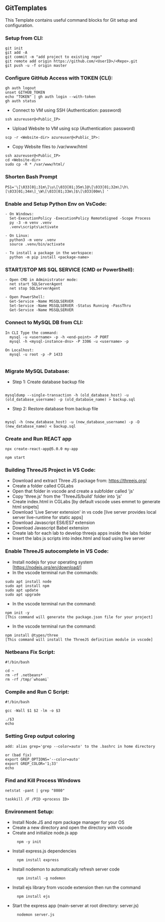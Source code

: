 ## GitTemplates

This Template contains useful command blocks for Git setup and configuration.
  
### <Repo> Setup from CLI:

```
git init
git add -A
git commit -m "add project to existing repo"
git remote add origin https://github.com/<UserID>/<Repo>.git
git push -u -f origin master
```
### Configure GitHub Access with TOKEN (CLI):

```
gh auth logout
unset GITHUB_TOKEN
echo "TOKEN" | gh auth login --with-token
gh auth status
```

* Connect to VM using SSH (Authentication: password)
```
ssh azureuser@<Public_IP>
```

* Upload Website to VM using scp (Authentication: password)
```
scp -r <Website-dir> azureuser@<Public_IP>:
```

* Copy Website files to /var/www/html
```
ssh azureuser@<Public_IP>
cd <Website-dir>
sudo cp -R * /var/www/html/
```

### Shorten Bash Prompt
```
PS1='\[\033[01;31m\]\u\[\033[01;35m\]@\[\033[01;32m\]\h\[\033[01;34m\]_\W\[\033[01;33m\]$\[\033[00m\] '
```

### Enable and Setup Python Env on VsCode:

```
- On Windows:
  Set-ExecutionPolicy -ExecutionPolicy RemoteSigned -Scope Process 
  py -3 -m venv .venv    
  .venv\scripts\activate

- On Linux:
  python3 -m venv .venv    
  source .venv/bin/activate

- To install a package in the workspace:
  python -m pip install <package-name>
```

### START/STOP MS SQL SERVICE (CMD or PowerShell):

```
- Open CMD in Administrator mode:
  net start SQLServerAgent
  net stop SQLServerAgent    

- Open PowerShell:
  Get-Service -Name MSSQLSERVER
  Set-Service -Name MSSQLSERVER -Status Running -PassThru
  Get-Service -Name MSSQLSERVER

```
  
### Connect to MySQL DB from CLI:

```
In CLI Type the command:
  mysql -u <username> -p -h <end-point> -P PORT
  mysql -h <mysql-instance-dns> -P 3306 -u <username> -p

On Localhost:
  mysql -u root -p -P 1433
  
```

### Migrate MySQL Database:

* Step 1: Create database backup file
```

mysqldump --single-transaction -h (old_database_host) -u (old_database_username) -p (old_database_name) > backup.sql

```
* Step 2: Restore database from backup file
```

mysql -h (new_database_host) -u (new_database_username) -p -D (new_database_name) < backup.sql

```

### Create and Run REACT app

```
npx create-react-app@5.0.0 my-app

npm start
```

### Building ThreeJS Project in VS Code:

* Download and extract Three JS package from: https://threejs.org/
* Create a folder called CGLabs
* Open that folder in vscode and create a subfolder called 'js'
* Copy 'three.js' from the 'ThreeJS/build' folder into 'js'
* Create index.html in CGLabs [by default vscode uses emmet to generate html snipets]
* Download 'Live Server extension' in vs code [live server provides local server live-runtime for static apps]
* Download Javascript ES6/ES7 extension
* Download Javascript Babel extension
* Create lab for each lab to develop threejs apps inside the labs folder
* Insert the labs js scripts into index.html and load using live server


### Enable ThreeJS autocomplete in VS Code:

* Install nodejs for your operating system [https://nodejs.org/en/download/]
* In the vscode terminal run the commands:
```
sudo apt install node
sudo apt install npm
sudo apt update
sudo apt upgrade
```
* In the vscode terminal run the command:  
```
npm init -y
[This command will generate the package.json file for your project]
```
* In the vscode terminal run the command:  
```
npm install @types/three 
[This command will install the ThreeJS definition module in vscode]
```
### Netbeans Fix Script:
```
#!/bin/bash

cd ~
rm -rf .netbeans*
rm -rf /tmp/`whoami`
```

### Compile and Run C Script:
```
#!/bin/bash

gcc -Wall $1 $2 -lm -o $3

./$3
echo
```
### Setting Grep output coloring
```
add: alias grep='grep --color=auto' to the .bashrc in home directory

or (bad fix)
export GREP_OPTIONS='--color=auto'
export GREP_COLOR='1;33'
echo
```

### Find and Kill Process Windows
```
netstat -pant | grep "8080"

taskkill /F /PID <process ID>
```

### Environment Setup:

* Install Node.JS and npm package manager for your OS
* Create a new directory and open the directory with vscode
* Create and initialize node.js app
  ```
    npm -y init
  ```
* Install express.js dependencies
  ```
    npm install express
  ```
* Install nodemon to automatically refresh server code
  ```
    npm install -g nodemon
  ```
* Install ejs library from vscode extension then run the command
  ```
    npm install ejs
  ```
* Start the express app (main-server at root directory: server.js)
  ```
    nodemon server.js
  ```


